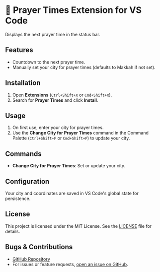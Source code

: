 # 🕌 Prayer Times Extension for VS Code

Displays the next prayer time in the status bar.

## Features

- Countdown to the next prayer time.
- Manually set your city for prayer times (defaults to Makkah if not set).

## Installation

1. Open **Extensions** (`Ctrl+Shift+X` or `Cmd+Shift+X`).
2. Search for **Prayer Times** and click **Install**.

## Usage

1. On first use, enter your city for prayer times.
2. Use the **Change City for Prayer Times** command in the Command Palette (`Ctrl+Shift+P` or `Cmd+Shift+P`) to update your city.

## Commands

- **Change City for Prayer Times**: Set or update your city.

## Configuration

Your city and coordinates are saved in VS Code's global state for persistence.

## License

This project is licensed under the MIT License. See the [LICENSE](https://github.com/alwalxed/vscode-extension-prayer-times/blob/main/LICENSE) file for details.

## Bugs & Contributions

- [GitHub Repository](https://github.com/alwalxed/vscode-extension-prayer-times)
- For issues or feature requests, [open an issue on GitHub](https://github.com/alwalxed/vscode-extension-prayer-times/issues).
